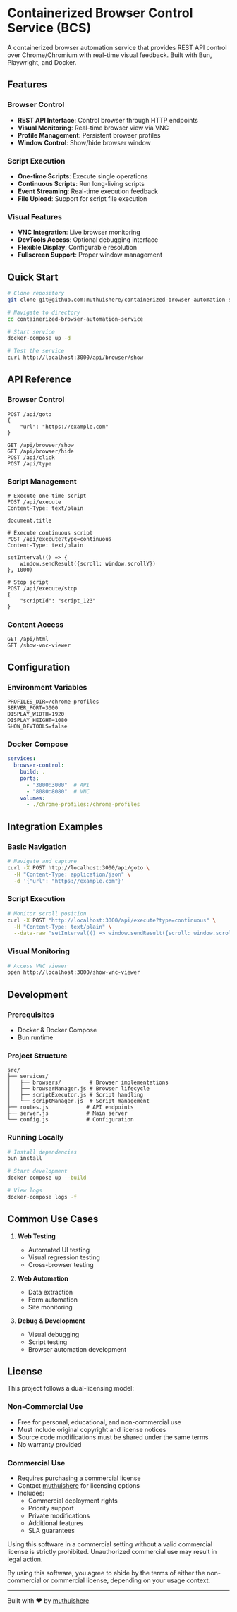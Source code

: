 # Containerized Browser Control Service (BCS)
A containerized browser automation service that provides REST API control over Chrome/Chromium with real-time visual feedback. Built with Bun, Playwright, and Docker.


## Features

### Browser Control
- **REST API Interface**: Control browser through HTTP endpoints
- **Visual Monitoring**: Real-time browser view via VNC
- **Profile Management**: Persistent browser profiles
- **Window Control**: Show/hide browser window


### Script Execution
- **One-time Scripts**: Execute single operations
- **Continuous Scripts**: Run long-living scripts
- **Event Streaming**: Real-time execution feedback
- **File Upload**: Support for script file execution

### Visual Features
- **VNC Integration**: Live browser monitoring
- **DevTools Access**: Optional debugging interface
- **Flexible Display**: Configurable resolution
- **Fullscreen Support**: Proper window management

## Quick Start

```bash
# Clone repository
git clone git@github.com:muthuishere/containerized-browser-automation-service.git

# Navigate to directory
cd containerized-browser-automation-service

# Start service
docker-compose up -d

# Test the service
curl http://localhost:3000/api/browser/show
```

## API Reference

### Browser Control
```http
POST /api/goto
{
    "url": "https://example.com"
}

GET /api/browser/show
GET /api/browser/hide
POST /api/click
POST /api/type
```

### Script Management
```http
# Execute one-time script
POST /api/execute
Content-Type: text/plain

document.title

# Execute continuous script
POST /api/execute?type=continuous
Content-Type: text/plain

setInterval(() => {
    window.sendResult({scroll: window.scrollY})
}, 1000)

# Stop script
POST /api/execute/stop
{
    "scriptId": "script_123"
}
```

### Content Access
```http
GET /api/html
GET /show-vnc-viewer
```

## Configuration

### Environment Variables
```env
PROFILES_DIR=/chrome-profiles
SERVER_PORT=3000
DISPLAY_WIDTH=1920
DISPLAY_HEIGHT=1080
SHOW_DEVTOOLS=false
```

### Docker Compose
```yaml
services:
  browser-control:
    build: .
    ports:
      - "3000:3000"  # API
      - "8080:8080"  # VNC
    volumes:
      - ./chrome-profiles:/chrome-profiles
```

## Integration Examples

### Basic Navigation
```bash
# Navigate and capture
curl -X POST http://localhost:3000/api/goto \
  -H "Content-Type: application/json" \
  -d '{"url": "https://example.com"}'


```

### Script Execution
```bash
# Monitor scroll position
curl -X POST "http://localhost:3000/api/execute?type=continuous" \
  -H "Content-Type: text/plain" \
  --data-raw "setInterval(() => window.sendResult({scroll: window.scrollY}), 1000)"
```

### Visual Monitoring
```bash
# Access VNC viewer
open http://localhost:3000/show-vnc-viewer
```

## Development

### Prerequisites
- Docker & Docker Compose
- Bun runtime


### Project Structure
```
src/
├── services/
│   ├── browsers/         # Browser implementations
│   ├── browserManager.js # Browser lifecycle
│   ├── scriptExecutor.js # Script handling
│   └── scriptManager.js  # Script management
├── routes.js            # API endpoints
├── server.js            # Main server
└── config.js            # Configuration
```

### Running Locally
```bash
# Install dependencies
bun install

# Start development
docker-compose up --build

# View logs
docker-compose logs -f
```

## Common Use Cases

1. **Web Testing**
   - Automated UI testing
   - Visual regression testing
   - Cross-browser testing

2. **Web Automation**
   - Data extraction
   - Form automation
   - Site monitoring

3. **Debug & Development**
   - Visual debugging
   - Script testing
   - Browser automation development







## License

This project follows a dual-licensing model:

### Non-Commercial Use
- Free for personal, educational, and non-commercial use
- Must include original copyright and license notices
- Source code modifications must be shared under the same terms
- No warranty provided

### Commercial Use
- Requires purchasing a commercial license
- Contact [muthuishere](https://github.com/muthuishere) for licensing options
- Includes:
  - Commercial deployment rights
  - Priority support
  - Private modifications
  - Additional features
  - SLA guarantees


Using this software in a commercial setting without a valid commercial license is strictly prohibited. Unauthorized commercial use may result in legal action.

By using this software, you agree to abide by the terms of either the non-commercial or commercial license, depending on your usage context.


---

Built with ❤️ by [muthuishere](https://github.com/muthuishere)
